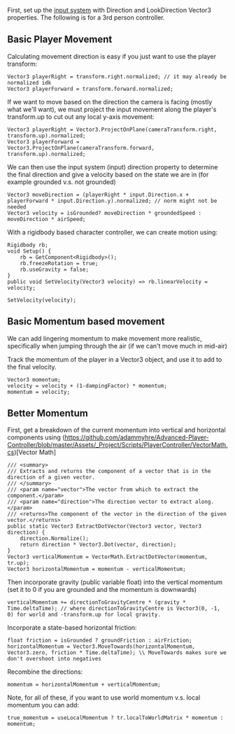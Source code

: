 First, set up the [input system](ProjectSetup/README.md) with Direction and LookDirection Vector3 properties. The following is for a 3rd person controller. 

## Basic Player Movement
Calculating movement direction is easy if you just want to use the player transform:
```
Vector3 playerRight = transform.right.normalized; // it may already be normalized idk
Vector3 playerForward = transform.forward.normalized;
```
If we want to move based on the direction the camera is facing (mostly what we'll want), we must project the input movement along the player's transform.up to cut out any local y-axis movement:
```
Vector3 playerRight = Vector3.ProjectOnPlane(cameraTransform.right, transform.up).normalized;
Vector3 playerForward = Vector3.ProjectOnPlane(cameraTransform.forward, transform.up).normalized;
```
We can then use the input system (input) direction property to determine the final direction and give a velocity based on the state we are in (for example grounded v.s. not grounded)
```
Vector3 moveDirection = (playerRight * input.Direction.x + playerForward * input.Direction.y).normalized; // norm might not be needed
Vector3 velocity = isGrounded? moveDirection * groundedSpeed : moveDirection * airSpeed;
```
With a rigidbody based character controller, we can create motion using:
```
Rigidbody rb;
void Setup() {
    rb = GetComponent<Rigidbody>();
    rb.freezeRotation = true;
    rb.useGravity = false;
}
public void SetVelocity(Vector3 velocity) => rb.linearVelocity = velocity;

SetVelocity(velocity); 
```
## Basic Momentum based movement

We can add lingering momentum to make movement more realistic, specifically when jumping through the air (if we can't move much in mid-air)

Track the momentum of the player in a Vector3 object, and use it to add to the final velocity. 
```
Vector3 momentum; 
velocity = velocity + (1-dampingFactor) * momentum;
momentum = velocity; 
```

## Better Momentum

First, get a breakdown of the current momentum into vertical and horizontal components using (https://github.com/adammyhre/Advanced-Player-Controller/blob/master/Assets/_Project/Scripts/PlayerController/VectorMath.cs)[Vector Math]
```
/// <summary>
/// Extracts and returns the component of a vector that is in the direction of a given vector.
/// </summary>
/// <param name="vector">The vector from which to extract the component.</param>
/// <param name="direction">The direction vector to extract along.</param>
/// <returns>The component of the vector in the direction of the given vector.</returns>
public static Vector3 ExtractDotVector(Vector3 vector, Vector3 direction) {
    direction.Normalize();
    return direction * Vector3.Dot(vector, direction);
}
Vector3 verticalMomentum = VectorMath.ExtractDotVector(momentum, tr.up);
Vector3 horizontalMomentum = momentum - verticalMomentum;
```
Then incorporate gravity (public variable float) into the vertical momentum (set it to 0 if you are grounded and the momentum is downwards)
```
verticalMomentum += directionToGravityCentre * (gravity * Time.deltaTime); // where directionToGravityCentre is Vector3(0, -1, 0) for world and -transform.up for local gravity.
```
Incorporate a state-based horizontal friction:
```
float friction = isGrounded ? groundFriction : airFriction;
horizontalMomentum = Vector3.MoveTowards(horizontalMomentum, Vector3.zero, friction * Time.deltaTime); \\ MoveTowards makes sure we don't overshoot into negatives
```
Recombine the directions:
```
momentum = horizontalMomentum + verticalMomentum;

```
Note, for all of these, if you want to use world momentum v.s. local momentum you can add:
```
true_momentum = useLocalMomentum ? tr.localToWorldMatrix * momentum : momentum;
```
